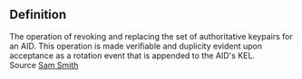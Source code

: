## Definition
The operation of revoking and replacing the set of authoritative keypairs for an AID. This operation is made verifiable and duplicity evident upon acceptance as a rotation event that is appended to the AID's KEL.\
Source [Sam Smith](https://github.com/WebOfTrust/ietf-keri/blob/main/draft-ssmith-keri.md#basic-terminology)